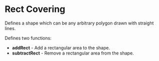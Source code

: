 # Rect Covering

Defines a shape which can be any arbitrary polygon drawn with straight lines.

Defines two functions:

* **addRect** - Add a rectangular area to the shape.
* **subtractRect** - Remove a rectangular area from the shape.